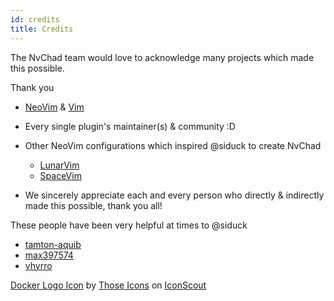 ```yaml
---
id: credits
title: Credits
---
```


The NvChad team would love to acknowledge many projects which made this possible.

Thank you

- [NeoVim](https://github.com/neovim/neovim) & [Vim](https://github.com/vim/vim)
- Every single plugin's maintainer(s) & community :D

- Other NeoVim configurations which inspired @siduck to create NvChad

  - [LunarVim](https://github.com/LunarVim/LunarVim)
  - [SpaceVim](https://github.com/SpaceVim/SpaceVim)
  
- We sincerely appreciate each and every person who directly & indirectly made this possible, thank you all!

These people have been very helpful at times to @siduck
- [tamton-aquib](https://github.com/tamton-aquib)
- [max397574](https://github.com/max397574)
- [vhyrro](https://github.com/vhyrro)

<a href="https://iconscout.com/icons/social" target="_blank">Docker Logo Icon</a> by <a href="https://iconscout.com/contributors/pocike">Those Icons</a> on <a href="https://iconscout.com">IconScout</a>
